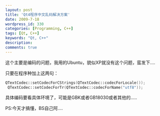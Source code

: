 ```yaml
---
layout: post
title: 'Qt4程序中文乱码解决方案'
date: 2009-7-18
wordpress_id: 330
categories: [Programming, C++]
tags: [Qt, C++]
keywords: "Qt, C++"
description: 
comments: true
---
```

这个主要是编码的问题，我用的Ubuntu，貌似XP就没有这个问题，蛮发下....

只要在程序种加上这两句：

``` cpp
QTextCodec::setCodecForCStrings(QTextCodec::codecForLocale());
 QTextCodec::setCodecForTr(QTextCodec::codecForName("utf8"));
```
具体编码要看具体环境了，可能是GBK或者GB18030或者其他的.....


PS:今天才搞懂，BS自己阿....

